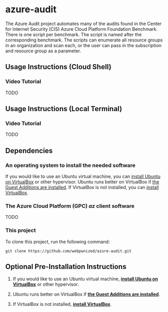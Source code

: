 # azure-audit

The Azure Audit project automates many of the audits found in the Center for Internet Security (CIS) Azure Cloud Platform Foundation Benchmark. There is one script per benchmark. The script is named after the corresponding benchmark. The scripts can enumerate all resource groups in an organization and scan each, or the user can pass in the subscription and resource group as a parameter.

## Usage Instructions (Cloud Shell)

### Video Tutorial

TODO

## Usage Instructions (Local Terminal)

### Video Tutorial

TODO

## Dependencies

### An operating system to install the needed software

If you would like to use an Ubuntu virtual machine, you can [install Ubuntu on VirtualBox](https://www.youtube.com/watch?v=Cazzls2sZVk) or other hypervisor. Ubuntu runs better on VirtualBox if [the Guest Additions are installed](https://www.youtube.com/watch?v=8VCeFRwRmRU). If VirtualBox is not installed, you can [install VirtualBox](https://www.youtube.com/watch?v=61GhP8DsQMw).

### The Azure Cloud Platform (GPC) *az* client software

TODO

### This project

To clone this project, run the following command:

`git clone https://github.com/webpwnized/azure-audit.git`

## Optional Pre-Installation Instructions

1. If you would like to use an Ubuntu virtual machine, [**install Ubuntu on VirtualBox**](https://www.youtube.com/watch?v=Cazzls2sZVk) or other hypervisor. 

2. Ubuntu runs better on VirtualBox if [**the Guest Additions are installed**](https://www.youtube.com/watch?v=AuJGvJoMrgQ). 

3. If VirtualBox is not installed, [**install VirtualBox**](https://www.youtube.com/watch?v=61GhP8DsQMw).



